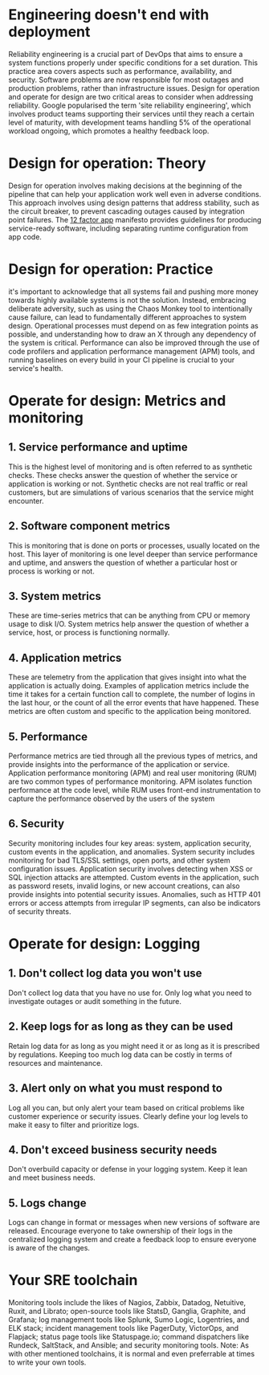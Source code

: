 # Engineering doesn't end with deployment
Reliability engineering is a crucial part of DevOps that aims to ensure a system functions properly under specific conditions for a set duration. This practice area covers aspects such as performance, availability, and security. Software problems are now responsible for most outages and production problems, rather than infrastructure issues. Design for operation and operate for design are two critical areas to consider when addressing reliability. Google popularised the term 'site reliability engineering', which involves product teams supporting their services until they reach a certain level of maturity, with development teams handling 5% of the operational workload ongoing, which promotes a healthy feedback loop.

# Design for operation: Theory
Design for operation involves making decisions at the beginning of the pipeline that can help your application work well even in adverse conditions. This approach involves using design patterns that address stability, such as the circuit breaker, to prevent cascading outages caused by integration point failures. The [12 factor app](https://12factor.net/) manifesto provides guidelines for producing service-ready software, including separating runtime configuration from app code.

# Design for operation: Practice
it's important to acknowledge that all systems fail and pushing more money towards highly available systems is not the solution. Instead, embracing deliberate adversity, such as using the Chaos Monkey tool to intentionally cause failure, can lead to fundamentally different approaches to system design. Operational processes must depend on as few integration points as possible, and understanding how to draw an X through any dependency of the system is critical. Performance can also be improved through the use of code profilers and application performance management (APM) tools, and running baselines on every build in your CI pipeline is crucial to your service's health.

# Operate for design: Metrics and monitoring
## 1. Service performance and uptime
This is the highest level of monitoring and is often referred to as synthetic checks. These checks answer the question of whether the service or application is working or not. Synthetic checks are not real traffic or real customers, but are simulations of various scenarios that the service might encounter.
## 2. Software component metrics
This is monitoring that is done on ports or processes, usually located on the host. This layer of monitoring is one level deeper than service performance and uptime, and answers the question of whether a particular host or process is working or not.
## 3. System metrics
These are time-series metrics that can be anything from CPU or memory usage to disk I/O. System metrics help answer the question of whether a service, host, or process is functioning normally.
## 4. Application metrics
These are telemetry from the application that gives insight into what the application is actually doing. Examples of application metrics include the time it takes for a certain function call to complete, the number of logins in the last hour, or the count of all the error events that have happened. These metrics are often custom and specific to the application being monitored.
## 5. Performance 
Performance metrics are tied through all the previous types of metrics, and provide insights into the performance of the application or service. Application performance monitoring (APM) and real user monitoring (RUM) are two common types of performance monitoring. APM isolates function performance at the code level, while RUM uses front-end instrumentation to capture the performance observed by the users of the system
## 6. Security
Security monitoring includes four key areas: system, application security, custom events in the application, and anomalies. System security includes monitoring for bad TLS/SSL settings, open ports, and other system configuration issues. Application security involves detecting when XSS or SQL injection attacks are attempted. Custom events in the application, such as password resets, invalid logins, or new account creations, can also provide insights into potential security issues. Anomalies, such as HTTP 401 errors or access attempts from irregular IP segments, can also be indicators of security threats.

# Operate for design: Logging
## 1. Don't collect log data you won't use
Don't collect log data that you have no use for. Only log what you need to investigate outages or audit something in the future.
## 2. Keep logs for as long as they can be used
Retain log data for as long as you might need it or as long as it is prescribed by regulations. Keeping too much log data can be costly in terms of resources and maintenance.
## 3. Alert only on what you must respond to
Log all you can, but only alert your team based on critical problems like customer experience or security issues. Clearly define your log levels to make it easy to filter and prioritize logs.
## 4. Don't exceed business security needs
Don't overbuild capacity or defense in your logging system. Keep it lean and meet business needs.
## 5. Logs change
Logs can change in format or messages when new versions of software are released. Encourage everyone to take ownership of their logs in the centralized logging system and create a feedback loop to ensure everyone is aware of the changes.

# Your SRE toolchain
Monitoring tools include the likes of Nagios, Zabbix, Datadog, Netuitive, Ruxit, and Librato; open-source tools like StatsD, Ganglia, Graphite, and Grafana; log management tools like Splunk, Sumo Logic, Logentries, and ELK stack; incident management tools like PagerDuty, VictorOps, and Flapjack; status page tools like Statuspage.io; command dispatchers like Rundeck, SaltStack, and Ansible; and security monitoring tools. 
Note: As with other mentioned toolchains, it is normal and even preferrable at times to write your own tools.